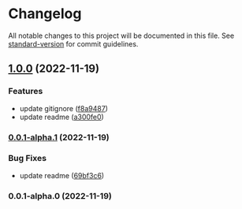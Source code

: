 # Changelog

All notable changes to this project will be documented in this file. See [standard-version](https://github.com/conventional-changelog/standard-version) for commit guidelines.

## [1.0.0](https://github.com/vuthanhbayit/log-proxy/compare/v0.0.1-alpha.1...v1.0.0) (2022-11-19)


### Features

* update gitignore ([f8a9487](https://github.com/vuthanhbayit/log-proxy/commit/f8a948706f2ce5963c8e7c5577e3fec52d36590e))
* update readme ([a300fe0](https://github.com/vuthanhbayit/log-proxy/commit/a300fe05c9f98f71390194dd05e0cc801fc212c6))

### [0.0.1-alpha.1](https://github.com/vuthanhbayit/log-proxy/compare/v0.0.1-alpha.0...v0.0.1-alpha.1) (2022-11-19)


### Bug Fixes

* update readme ([69bf3c6](https://github.com/vuthanhbayit/log-proxy/commit/69bf3c6049e85ca33114d9a9698224c09a4859cd))

### 0.0.1-alpha.0 (2022-11-19)

